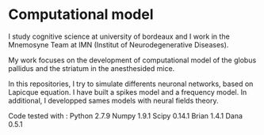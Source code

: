 # Computational model


I study cognitive science at university of bordeaux and I work in the Mnemosyne Team at IMN (Institut of Neurodegenerative Diseases).

My work focuses on the development of computational model of the globus pallidus and the striatum in the anesthesided mice.

In this repositories, I try to simulate differents neuronal networks, based on Lapicque equation. I have built a spikes model and a frequency model. In additional, I developped sames models with neural fields theory. 

Code tested with :
Python 2.7.9
Numpy 1.9.1
Scipy 0.14.1
Brian 1.4.1
Dana 0.5.1
